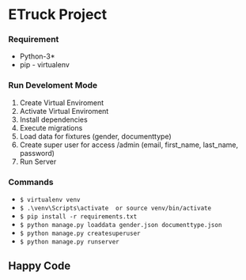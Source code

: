 # ETruck Project 

### Requirement

- Python-3*
- pip - virtualenv




### Run Develoment Mode

1. Create Virtual Enviroment
1. Activate Virtual Enviroment
2. Install dependencies 
3. Execute migrations
4. Load data for fixtures (gender, documenttype)
5. Create super user for access /admin (email, first_name, last_name, password)
6. Run Server

### Commands

- ```$ virtualenv venv```
- ```$ .\venv\Scripts\activate  or source venv/bin/activate```
- ```$ pip install -r requirements.txt```
- ```$ python manage.py loaddata gender.json documenttype.json```
- ```$ python manage.py createsuperuser```
- ```$ python manage.py runserver``` 


## Happy Code 